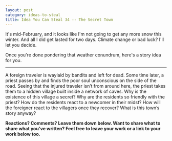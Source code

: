 ```yaml
---
layout: post
category: ideas-to-steal
title: Idea You Can Steal 34 -- The Secret Town
---
```


It's mid-February, and it looks like I'm not going to get any more snow this winter. And all I did get lasted for two days. Climate change or bad luck? I'll let you decide.

Once you're done pondering that weather conundrum, here's a story idea for you.

<!--excerpt-->

-----------------------------

A foreign traveler is waylaid by bandits and left for dead. Some time later, a priest passes by and finds the poor soul unconscious on the side of the road. Seeing that the injured traveler isn’t from around here, the priest takes them to a hidden village built inside a network of caves. Why is the existence of this village a secret? Why are the residents so friendly with the priest? How do the residents react to a newcomer in their midst? How will the foreigner react to the villagers once they recover? What is this town’s story anyway?

**Reactions? Comments? Leave them down below. Want to share what to share what you’ve written? Feel free to leave your work or a link to your work below too.**
